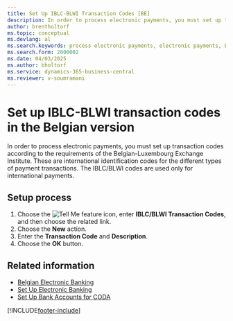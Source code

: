 ```yaml
---
title: Set Up IBLC-BLWI Transaction Codes [BE]
description: In order to process electronic payments, you must set up transaction codes according to the requirements of the Belgian-Luxembourg Exchange Institute. 
author: brentholtorf
ms.topic: conceptual
ms.devlang: al
ms.search.keywords: process electronic payments, electronic payments, Belgian version, set up transaction codes, transaction codes, Belgian-Luxembourg Exchange Institute, IBLC-BLWI
ms.search.form: 2000002
ms.date: 04/03/2025
ms.author: bholtorf
ms.service: dynamics-365-business-central
ms.reviewer: v-soumramani
---
```


# Set up IBLC-BLWI transaction codes in the Belgian version

In order to process electronic payments, you must set up transaction codes according to the requirements of the Belgian-Luxembourg Exchange Institute. These are international identification codes for the different types of payment transactions. The IBLC/BLWI codes are used only for international payments.  

## Setup process

1. Choose the ![Tell Me feature](../../media/ui-search/search_small.png "Tell me what you want to do") icon, enter **IBLC/BLWI Transaction Codes**, and then choose the related link.  
1. Choose the **New** action.  
1. Enter the **Transaction Code** and **Description**.  
1. Choose the **OK** button.  

## Related information

- [Belgian Electronic Banking](belgian-electronic-banking.md)   
- [Set Up Electronic Banking](how-to-set-up-electronic-banking.md)   
- [Set Up Bank Accounts for CODA](how-to-set-up-bank-accounts-for-coda.md)

[!INCLUDE[footer-include](../../includes/footer-banner.md)]
